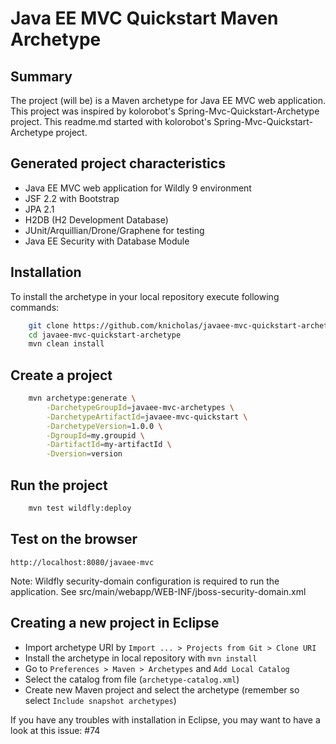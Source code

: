 Java EE MVC Quickstart Maven Archetype
=========================================

Summary
-------
The project (will be) is a Maven archetype for Java EE MVC web application.
This project was inspired by kolorobot's Spring-Mvc-Quickstart-Archetype project.
This readme.md started with kolorobot's Spring-Mvc-Quickstart-Archetype project.

Generated project characteristics
-------------------------
* Java EE MVC web application for Wildly 9 environment
* JSF 2.2 with Bootstrap
* JPA 2.1
* H2DB (H2 Development Database) 
* JUnit/Arquillian/Drone/Graphene for testing
* Java EE Security with Database Module 

Installation
------------

To install the archetype in your local repository execute following commands:

```bash
    git clone https://github.com/knicholas/javaee-mvc-quickstart-archetype.git
    cd javaee-mvc-quickstart-archetype
    mvn clean install
```

Create a project
----------------

```bash
    mvn archetype:generate \
        -DarchetypeGroupId=javaee-mvc-archetypes \
        -DarchetypeArtifactId=javaee-mvc-quickstart \
        -DarchetypeVersion=1.0.0 \
        -DgroupId=my.groupid \
        -DartifactId=my-artifactId \
        -Dversion=version
```

Run the project
----------------

```bash
    mvn test wildfly:deploy
```

Test on the browser
-------------------

    http://localhost:8080/javaee-mvc

Note: Wildfly security-domain configuration is required to run the application. 
See src/main/webapp/WEB-INF/jboss-security-domain.xml

Creating a new project in Eclipse
----------------------------------

* Import archetype URI by `Import ... > Projects from Git > Clone URI`
* Install the archetype in local repository with `mvn install`
* Go to `Preferences > Maven > Archetypes` and `Add Local Catalog`
* Select the catalog from file (`archetype-catalog.xml`) 
* Create new Maven project and select the archetype (remember so select `Include snapshot archetypes`)

If you have any troubles with installation in Eclipse, you may want to have a look at this issue: #74

